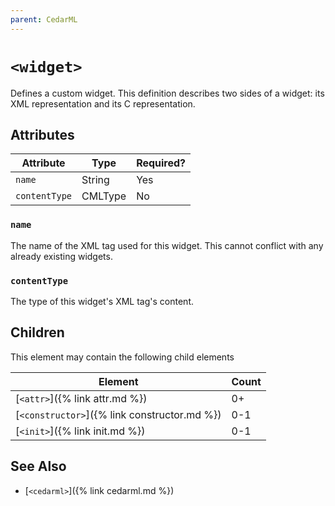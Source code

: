 ```yaml
---
parent: CedarML
---
```

# `<widget>`
Defines a custom widget. This definition describes two sides of a widget: its
XML representation and its C representation.

## Attributes

| Attribute     | Type    | Required? |
|---------------|---------|-----------|
| `name`        | String  | Yes       |
| `contentType` | CMLType | No        |

### `name`
The name of the XML tag used for this widget. This cannot conflict with any
already existing widgets.

### `contentType`
The type of this widget's XML tag's content.

## Children
This element may contain the following child elements
 
| Element                                      | Count |
|----------------------------------------------|-------|
| [`<attr>`]({% link attr.md %})               | 0+    |
| [`<constructor>`]({% link constructor.md %}) | 0-1   |
| [`<init>`]({% link init.md %})               | 0-1   |

## See Also
- [`<cedarml>`]({% link cedarml.md %})
